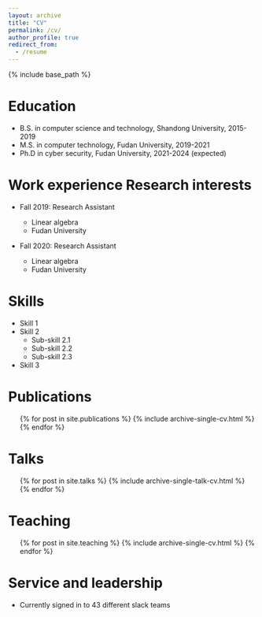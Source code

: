 ```yaml
---
layout: archive
title: "CV"
permalink: /cv/
author_profile: true
redirect_from:
  - /resume
---
```


{% include base_path %}

Education
======
* B.S. in computer science and technology, Shandong University, 2015-2019
* M.S. in computer technology, Fudan University, 2019-2021
* Ph.D in cyber security, Fudan University, 2021-2024 (expected)

Work experience Research interests
======
* Fall 2019: Research Assistant
  * Linear algebra
  * Fudan University

* Fall 2020: Research Assistant
  * Linear algebra
  * Fudan University
  
Skills
======
* Skill 1
* Skill 2
  * Sub-skill 2.1
  * Sub-skill 2.2
  * Sub-skill 2.3
* Skill 3

Publications
======
  <ul>{% for post in site.publications %}
    {% include archive-single-cv.html %}
  {% endfor %}</ul>
  
Talks
======
  <ul>{% for post in site.talks %}
    {% include archive-single-talk-cv.html %}
  {% endfor %}</ul>
  
Teaching
======
  <ul>{% for post in site.teaching %}
    {% include archive-single-cv.html %}
  {% endfor %}</ul>
  
Service and leadership
======
* Currently signed in to 43 different slack teams
